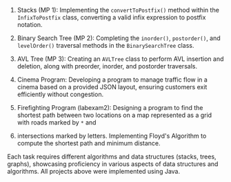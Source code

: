 1. Stacks (MP 1): Implementing the `convertToPostfix()` method within the `InfixToPostfix` class, converting a valid infix expression to postfix notation.

2. Binary Search Tree (MP 2): Completing the `inorder()`, `postorder()`, and `levelOrder()` traversal methods in the `BinarySearchTree` class.

3. AVL Tree (MP 3): Creating an `AVLTree` class to perform AVL insertion and deletion, along with preorder, inorder, and postorder traversals.

4. Cinema Program: Developing a program to manage traffic flow in a cinema based on a provided JSON layout, ensuring customers exit efficiently without congestion.

5. Firefighting Program (labexam2): Designing a program to find the shortest path between two locations on a map represented as a grid with roads marked by `*` and
6. intersections marked by letters. Implementing Floyd's Algorithm to compute the shortest path and minimum distance.

Each task requires different algorithms and data structures (stacks, trees, graphs), showcasing proficiency in various aspects of data structures and algorithms. 
All projects above were implemented using Java.
